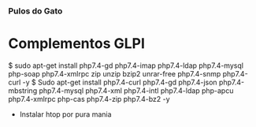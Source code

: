 ### Pulos do Gato ###
# Complementos GLPI
$ sudo apt-get install php7.4-gd php7.4-imap php7.4-ldap php7.4-mysql php-soap php7.4-xmlrpc zip unzip bzip2 unrar-free php7.4-snmp php7.4-curl -y
$ Sudo apt-get install php7.4-curl php7.4-gd php7.4-json php7.4-mbstring php7.4-mysql php7.4-xml php7.4-intl php7.4-ldap php-apcu php7.4-xmlrpc php-cas php7.4-zip php7.4-bz2 -y

- Instalar htop por pura mania
